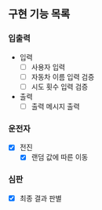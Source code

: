 ## 구현 기능 목록

### 입출력
- 입력
    - [ ] 사용자 입력
    - [ ] 자동차 이름 입력 검증
    - [ ] 시도 횟수 입력 검증

- 출력
    - [ ] 출력 메시지 출력

### 운전자
- [X] 전진
  - [X] 랜덤 값에 따른 이동

### 심판
- [X] 최종 결과 판별

